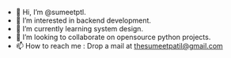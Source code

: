 - 👋 Hi, I’m @sumeetptl.
- 👀 I’m interested in backend development.
- 🌱 I’m currently learning system design.
- 💞️ I’m looking to collaborate on opensource python projects.
- 📫 How to reach me : Drop a mail at thesumeetpatil@gmail.com

<!---
sumeetptl/sumeetptl is a ✨ special ✨ repository because its `README.md` (this file) appears on your GitHub profile.
You can click the Preview link to take a look at your changes.
--->
